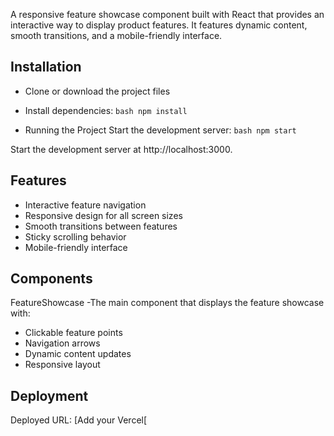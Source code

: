 A responsive feature showcase component built with React that provides an interactive way to display product features. It features dynamic content, smooth transitions, and a mobile-friendly interface.

## Installation
- Clone or download the project files
- Install dependencies:
`` bash
npm install
`` 

- Running the Project
Start the development server:
`` bash
npm start
``

Start the development server at http://localhost:3000.

## Features
- Interactive feature navigation
- Responsive design for all screen sizes
- Smooth transitions between features
- Sticky scrolling behavior
- Mobile-friendly interface

## Components
FeatureShowcase -The main component that displays the feature showcase with:
- Clickable feature points
- Navigation arrows
- Dynamic content updates
- Responsive layout

## Deployment
Deployed URL: [Add your Vercel[
